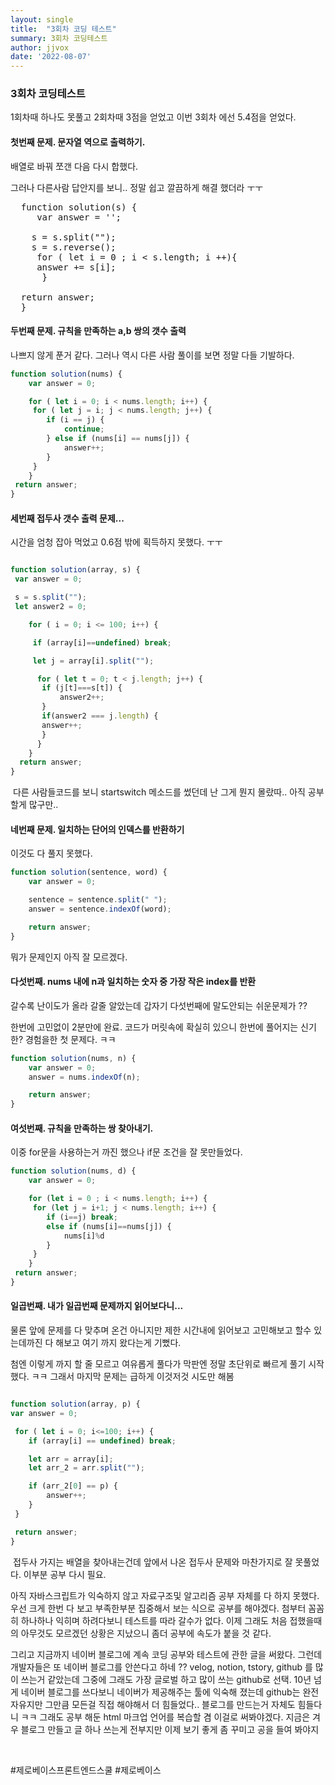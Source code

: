 ```yaml
---
layout: single
title:  "3회차 코딩 테스트"
summary: 3회차 코딩테스트
author: jjvox
date: '2022-08-07'
---
```


<h3> 3회차 코딩테스트 </h3>

 <div>
 <p> 1회차때 하나도 못풀고 2회차때 3점을 얻었고 이번 3회차 에선 5.4점을 얻었다. </p>
 </div>

 <h4> 첫번째 문제. 문자열 역으로 출력하기. </h4>
 <p> 배열로 바꿔 쪼갠 다음 다시 합했다. </p>
 <p> 그러나 다른사람 답안지를 보니.. 정말 쉽고 깔끔하게 해결 했더라 ㅜㅜ </p>


<pre>
  function solution(s) {
     var answer = '';   

    s = s.split("");
    s = s.reverse();
     for ( let i = 0 ; i < s.length; i ++){
     answer += s[i];
	  }
    
  return answer;
  }
</pre>



  <div>
  <h4> 두번째 문제. 규칙을 만족하는 a,b 쌍의 갯수 출력 </h4>
    <p> 나쁘지 않게 푼거 같다. 그러나 역시 다른 사람 풀이를 보면 정말 다들 기발하다. </p>

   

```javascript
function solution(nums) {
    var answer = 0;

	for ( let i = 0; i < nums.length; i++) {
   	 for ( let j = i; j < nums.length; j++) {
        if (i == j) {
            continue;
        } else if (nums[i] == nums[j]) {
            answer++;
        } 
     }
	}
 return answer;
}
```


  <div>
      <h4> 세번째 접두사 갯수 출력 문제... </h4>
       <p>시간을 엄청 잡아 먹었고 0.6점 밖에 획득하지 못했다. ㅜㅜ </p>
   


```javascript

function solution(array, s) {
 var answer = 0;

 s = s.split("");
 let answer2 = 0;

	for ( i = 0; i <= 100; i++) {

   	 if (array[i]==undefined) break;

   	 let j = array[i].split("");

  	  for ( let t = 0; t < j.length; j++) {
       if (j[t]===s[t]) {
           answer2++;
       }     
       if(answer2 === j.length) {
       answer++;
       }
   	  }         
    }
  return answer;
}
```
​    다른 사람들코드를 보니 startswitch 메소드를 썼던데 난 그게 뭔지 몰랐따.. 아직 공부할게 많구만..
​    



  <div>
  <h4> 네번째 문제. 일치하는 단어의 인덱스를 반환하기 </h4>
  <p> 이것도 다 풀지 못했다. </p>

  


```javascript
function solution(sentence, word) {
    var answer = 0;

	sentence = sentence.split(" ");
	answer = sentence.indexOf(word);

	return answer;
}
```
  

  뭐가 문제인지 아직 잘 모르겠다.





  <div>
    <h4> 다섯번째. nums 내에 n과 일치하는 숫자 중 가장 작은 index를 반환</h4>
    <p> 갈수록 난이도가 올라 갈줄 알았는데 갑자기 다섯번째에 말도안되는 쉬운문제가 ?? </p>
    <p> 한번에 고민없이 2분만에 완료. 코드가 머릿속에 확실히 있으니 한번에 풀어지는 신기한? 경험을한 첫 문제다. ㅋㅋ </p>



```javascript
function solution(nums, n) {
    var answer = 0;
	answer = nums.indexOf(n);

	return answer;
}
```

  

  <div>
  <h4> 여섯번째. 규칙을 만족하는 쌍 찾아내기. </h4>
  <p> 이중 for문을 사용하는거 까진 했으나 if문 조건을 잘 못만들었다. </p>




```javascript
function solution(nums, d) {
    var answer = 0;

	for (let i = 0 ; i < nums.length; i++) {
   	 for (let j = i+1; j < nums.length; i++) {
        if (i==j) break;
        else if (nums[i]==nums[j]) {
            nums[i]%d 
      	}
   	 }
	}
 return answer;
}
```



  <div>
    <h4> 일곱번째. 내가 일곱번째 문제까지 읽어보다니... </h4>
    <p> 물론 앞에 문제를 다 맞추며 온건 아니지만 제한 시간내에 읽어보고 고민해보고 할수 있는데까진 다 해보고 여기 까지 왔다는게 기뻤다. </p>
    <p> 첨엔 이렇게 까지 할 줄 모르고 여유롭게 풀다가 막판엔 정말 초단위로 빠르게 풀기 시작 했다. ㅋㅋ 그래서 마지막 문제는 급하게 이것저것 시도만 해봄 </p>


```javascript

function solution(array, p) {
var answer = 0;

 for ( let i = 0; i<=100; i++) {
    if (array[i] == undefined) break;

    let arr = array[i];
    let arr_2 = arr.split("");

    if (arr_2[0] == p) {
        answer++;
    }
 }

 return answer;
}
```

​    접두사 가지는 배열을 찾아내는건데 앞에서 나온 접두사 문제와 마찬가지로 잘 못풀었다. 이부분 공부 다시 필요.





  <div>
    <p>
      아직 자바스크립트가 익숙하지 않고 자료구조및 알고리즘 공부 자체를 다 하지 못했다. 
    우선 크게 한번 다 보고 부족한부분 집중해서 보는 식으로 공부를 해야겠다. 첨부터 꼼꼼히 하나하나 익히며 하려다보니 테스트를 따라 갈수가 없다.
    이제 그래도 처음 접했을때의 아무것도 모르겠던 상황은 지났으니 좀더 공부에 속도가 붙을 것 같다.
  </p>
  <p>
    그리고 지금까지 네이버 블로그에 계속 코딩 공부와 테스트에 관한 글을 써왔다. 그런데 개발자들은 또 네이버 블로그를 안쓴다고 하네 ?? 
    velog, notion, tstory, github 를 많이 쓰는거 같았는데 그중에 그래도 가장 글로벌 하고 많이 쓰는 github로 선택. 
    10년 넘게 네이버 블로그를 쓰다보니 네이버가 제공해주는 툴에 익숙해 졌는데 github는 완전 자유지만 그만큼 모든걸 직접 해야해서 더 힘들었다..
    블로그를 만드는거 자체도 힘들다니 ㅋㅋ 그래도 공부 해둔 html 마크업 언어를 복습할 겸 이걸로 써봐야겠다.
    지금은 겨우 블로그 만들고 글 하나 쓰는게 전부지만 이제 보기 좋게 좀 꾸미고 공을 들여 봐야지 
  </p>
  </div>

​    

#제로베이스프론트엔드스쿨 #제로베이스
